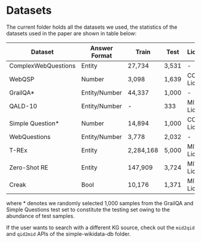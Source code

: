 # Datasets

The current folder holds all the datasets we used, the statistics of the datasets used in the paper are shown in table below:

| Dataset                | Answer Format | Train       | Test  | Licence    |
|------------------------|---------------|-------------|-------|------------|
| ComplexWebQuestions    | Entity        | 27,734      | 3,531 | -          |
| WebQSP                 | Number        | 3,098       | 1,639 | CC License |
| GrailQA*               | Entity/Number | 44,337      | 1,000 | -          |
| QALD-10                | Entity/Number | -           | 333   | MIT License|
| Simple Question*       | Number        | 14,894      | 1,000 | CC License |
| WebQuestions           | Entity/Number | 3,778       | 2,032 | -          |
| T-REx                  | Entity        | 2,284,168   | 5,000 | MIT License|
| Zero-Shot RE           | Entity        | 147,909     | 3,724 | MIT License|
| Creak                  | Bool          | 10,176      | 1,371 | MIT License|

where * denotes we randomly selected 1,000 samples from the GrailQA and Simple Questions test set to constitute the testing set owing to the abundance of test samples.

If the user wants to search with a different KG source, check out the `mid2qid` and `qid2mid` APIs of the simple-wikidata-db folder.